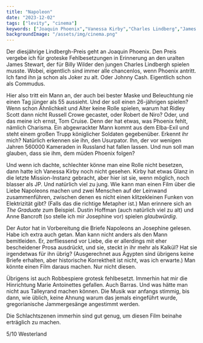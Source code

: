```yaml
---
title: "Napoleon"
date: "2023-12-02"
tags: ["levity", "cinema"]
keywords: ["Joaquin Phoenix","Vanessa Kirby","Charles Lindberg","James Stewart"]
backgroundImage: "/assets/img/cinema.png"
---
```

Der diesjährige Lindbergh-Preis geht an Joaquin Phoenix. Den Preis vergebe ich für groteske Fehlbesetzungen in Erinnerung an den uralten James Stewart, der für Billy Wilder den jungen Charles Lindbergh spielen musste. Wobei, eigentlich sind immer alle chancenlos, wenn Phoenix antritt. Ich fand ihn ja schon als Joker zu alt. Oder Johnny Cash. Eigentlich schon als Commudus.

Hier also tritt ein Mann an, der auch bei bester Maske und Beleuchtung nie einen Tag jünger als 55 aussieht. Und der soll einen 26-jährigen spielen? Wenn schon Ähnlichkeit und Alter keine Rolle spielen, warum hat Ridley Scott dann nicht Russell Crowe gecastet, oder Robert de Niro? Oder, und das meine ich ernst, Tom Cruise. Denn der hat etwas, was Phoenix fehlt, nämlich Charisma. Ein abgewrackter Mann kommt aus dem Elba-Exil und steht einem großen Trupp königlicher Soldaten gegebenüber. Erkennt ihr mich? Natürlich erkennen sie ihn, den Usurpator. Ihn, der vor wenigen Jahren 560000 Kameraden in Russland hat fallen lassen. Und nun soll man glauben, dass sie ihm, dem müden Phoenix folgen?

Und wenn ich dachte, schlechter könne man eine Rolle nicht besetzen, dann hatte ich Vanessa Kirby noch nicht gesehen. Kirby hat etwas Glanz in die letzte Mission-Instanz gebracht, aber hier ist sie, wenn möglich, noch blasser als JP. Und natürlich viel zu jung. Wie kann man einen Film über die Liebe Napoleons machen und zwei Menschen auf der Leinwand zusammenführen, zwischen denen es nicht einen klitzekleinen Funken von Elektrizität gibt? (Falls das die richtige Metapher ist.) Man erinnere sich an *The Graduate* zum Beispiel. Dustin Hoffman (auch natürlich viel zu alt) und Anne Bancroft (so stelle ich mir Josephine vor) spielen *glaubwürdig*.

Der Autor hat in Vorbereitung die Briefe Napoleons an Josephine gelesen. Habe ich extra auch getan. Man kann nicht anders als den Mann bemitleiden. Er, zerfliessend vor Liebe, die er allerdings mit eher bescheidener Prosa ausdrückt, und sie, steckt in ihr mehr als Kalkül? Hat sie irgendetwas für ihn übrig? (Ausgerechnet aus Ägypten sind übrigens keine Briefe erhalten, aber historische Korrektheit ist nicht, was ich erwarte.) Man könnte einen Film daraus machen. Nur nicht diesen.

Übrigens ist auch Robbespiere grotesk fehlbesetzt. Immerhin hat mir die Hinrichtung Marie Antoinettes gefallen. Auch Barras. Und was hätte man nicht aus Talleyrand machen können. Die Musik war anfangs stimmig, bis dann, wie üblich, keine Ahnung warum das jemals eingeführt wurde, gregorianische Jammergesänge angestimmt werden.

Die Schlachtszenen immerhin sind gut genug, um diesen Film beinahe erträglich zu machen. 

5/10 Westerland